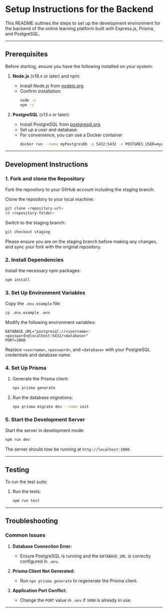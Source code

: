 # Setup Instructions for the Backend

This README outlines the steps to set up the development environment for the backend of the online learning platform built with Express.js, Prisma, and PostgreSQL.

---

## Prerequisites

Before starting, ensure you have the following installed on your system:

1. **Node.js** (v18.x or later) and npm:

    - Install Node.js from [nodejs.org](https://nodejs.org/).
    - Confirm installation:
        ```bash
        node -v
        npm -v
        ```

2. **PostgreSQL** (v13.x or later):
   - Install PostgreSQL from [postgresql.org](https://www.postgresql.org/download/).
   - Set up a user and database.
   - For convenience, you can use a Docker container
     ```bash
     docker run --name myPostgresDb -p 5432:5432 -e POSTGRES_USER=myuser -e POSTGRES_PASSWORD=mypassword -e POSTGRES_DB=mydb -d postgres
     ```
---

## Development Instructions

### 1. Fork and clone the Repository

Fork the repository to your GitHub account including the staging branch.

Clone the repository to your local machine:

```bash
git clone <repository-url>
cd <repository-folder>
```

Switch to the staging branch:

```bash
git checkout staging
```

Please ensure you are on the staging branch before making any changes, and sync your fork with the original repository.

### 2. Install Dependencies

Install the necessary npm packages:

```bash
npm install
```

### 3. Set Up Environment Variables

Copy the `.env.example` file:

```bash
cp .env.example .env
```

Modify the following environment variables:

```env
DATABASE_URL="postgresql://<username>:<password>@localhost:5432/<database>"
PORT=3000
```

Replace `<username>`, `<password>`, and `<database>` with your PostgreSQL credentials and database name.

### 4. Set Up Prisma

1. Generate the Prisma client:

    ```bash
    npx prisma generate
    ```

2. Run the database migrations:
    ```bash
    npx prisma migrate dev --name init
    ```

### 5. Start the Development Server

Start the server in development mode:

```bash
npm run dev
```

The server should now be running at `http://localhost:3000`.

---

## Testing

To run the test suite:

1. Run the tests:
    ```bash
    npm run test
    ```

---

## Troubleshooting

### Common Issues

1. **Database Connection Error:**

    - Ensure PostgreSQL is running and the `DATABASE_URL` is correctly configured in `.env`.

2. **Prisma Client Not Generated:**

    - Run `npx prisma generate` to regenerate the Prisma client.

3. **Application Port Conflict:**
    - Change the `PORT` value in `.env` if `3000` is already in use.

---
